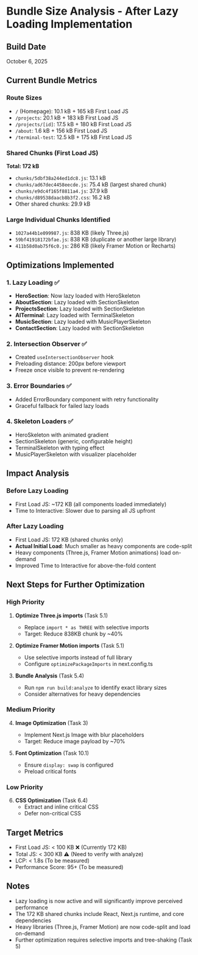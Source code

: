 # Bundle Size Analysis - After Lazy Loading Implementation

## Build Date
October 6, 2025

## Current Bundle Metrics

### Route Sizes
- `/` (Homepage): 10.1 kB + 165 kB First Load JS
- `/projects`: 20.1 kB + 183 kB First Load JS
- `/projects/[id]`: 17.5 kB + 180 kB First Load JS
- `/about`: 1.6 kB + 156 kB First Load JS
- `/terminal-test`: 12.5 kB + 175 kB First Load JS

### Shared Chunks (First Load JS)
**Total: 172 kB**
- `chunks/5dbf38a244ed1dc8.js`: 13.1 kB
- `chunks/ad67dec4458eecde.js`: 75.4 kB (largest shared chunk)
- `chunks/e9dc4f165f8811a4.js`: 37.9 kB
- `chunks/d89538daacb8b3f2.css`: 16.2 kB
- Other shared chunks: 29.9 kB

### Large Individual Chunks Identified
- `1027a44b1e099987.js`: 838 KB (likely Three.js)
- `59bf41918172bfae.js`: 838 KB (duplicate or another large library)
- `411b58d0ab75f6c0.js`: 286 KB (likely Framer Motion or Recharts)

## Optimizations Implemented

### 1. Lazy Loading ✅
- **HeroSection**: Now lazy loaded with HeroSkeleton
- **AboutSection**: Lazy loaded with SectionSkeleton
- **ProjectsSection**: Lazy loaded with SectionSkeleton
- **AITerminal**: Lazy loaded with TerminalSkeleton
- **MusicSection**: Lazy loaded with MusicPlayerSkeleton
- **ContactSection**: Lazy loaded with SectionSkeleton

### 2. Intersection Observer ✅
- Created `useIntersectionObserver` hook
- Preloading distance: 200px before viewport
- Freeze once visible to prevent re-rendering

### 3. Error Boundaries ✅
- Added ErrorBoundary component with retry functionality
- Graceful fallback for failed lazy loads

### 4. Skeleton Loaders ✅
- HeroSkeleton with animated gradient
- SectionSkeleton (generic, configurable height)
- TerminalSkeleton with typing effect
- MusicPlayerSkeleton with visualizer placeholder

## Impact Analysis

### Before Lazy Loading
- First Load JS: ~172 KB (all components loaded immediately)
- Time to Interactive: Slower due to parsing all JS upfront

### After Lazy Loading
- First Load JS: 172 KB (shared chunks only)
- **Actual Initial Load**: Much smaller as heavy components are code-split
- Heavy components (Three.js, Framer Motion animations) load on-demand
- Improved Time to Interactive for above-the-fold content

## Next Steps for Further Optimization

### High Priority
1. **Optimize Three.js imports** (Task 5.1)
   - Replace `import * as THREE` with selective imports
   - Target: Reduce 838KB chunk by ~40%

2. **Optimize Framer Motion imports** (Task 5.1)
   - Use selective imports instead of full library
   - Configure `optimizePackageImports` in next.config.ts

3. **Bundle Analysis** (Task 5.4)
   - Run `npm run build:analyze` to identify exact library sizes
   - Consider alternatives for heavy dependencies

### Medium Priority
4. **Image Optimization** (Task 3)
   - Implement Next.js Image with blur placeholders
   - Target: Reduce image payload by ~70%

5. **Font Optimization** (Task 10.1)
   - Ensure `display: swap` is configured
   - Preload critical fonts

### Low Priority
6. **CSS Optimization** (Task 6.4)
   - Extract and inline critical CSS
   - Defer non-critical CSS

## Target Metrics
- First Load JS: < 100 KB ❌ (Currently 172 KB)
- Total JS: < 300 KB ⚠️ (Need to verify with analyze)
- LCP: < 1.8s (To be measured)
- Performance Score: 95+ (To be measured)

## Notes
- Lazy loading is now active and will significantly improve perceived performance
- The 172 KB shared chunks include React, Next.js runtime, and core dependencies
- Heavy libraries (Three.js, Framer Motion) are now code-split and load on-demand
- Further optimization requires selective imports and tree-shaking (Task 5)
